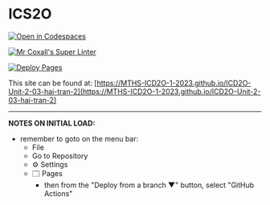# ICS2O

[![Open in Codespaces](https://classroom.github.com/assets/launch-codespace-7f7980b617ed060a017424585567c406b6ee15c891e84e1186181d67ecf80aa0.svg)](https://classroom.github.com/open-in-codespaces?assignment_repo_id=14376066)

[![Mr Coxall's Super Linter](https://github.com/MTHS-ICD2O-1-2023/ICD2O-Unit-2-03-hai-tran-2/workflows/Mr%20Coxall's%20Super%20Linter/badge.svg)](https://github.com/MTHS-ICD2O-1-2023/ICD2O-Unit-2-03-hai-tran-2/actions)

[![Deploy Pages](https://github.com/MTHS-ICD2O-1-2023/ICD2O-Unit-2-03-hai-tran-2/workflows/Deploy%20Pages/badge.svg)](https://github.com/MTHS-ICD2O-1-2023/ICD2O-Unit-2-03-hai-tran-2/actions)

This site can be found at: [https://MTHS-ICD2O-1-2023.github.io/ICD2O-Unit-2-03-hai-tran-2](https://MTHS-ICD2O-1-2023.github.io/ICD2O-Unit-2-03-hai-tran-2)

---

**NOTES ON INITIAL LOAD:**
- remember to goto on the menu bar:
  - File
  - Go to Repository
  - ⚙ Settings
  - 🗔 Pages
    - then from the "Deploy from a branch ▼" button, select "GitHub Actions"
